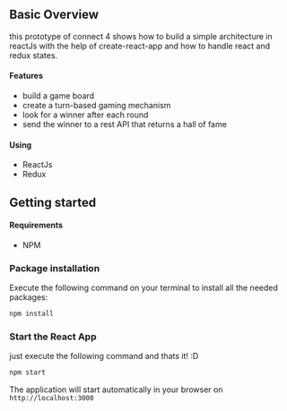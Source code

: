 ## Basic Overview

this prototype of connect 4 shows how to build a simple architecture in reactJs with the help of create-react-app and how to handle react and redux states.

#### Features
- build a game board
- create a turn-based gaming mechanism
- look for a winner after each round
- send the winner to a rest API that returns a hall of fame

#### Using
- ReactJs
- Redux


## Getting started

#### Requirements
- NPM

### Package installation

Execute the following command on your terminal to install all the needed packages:
``` bash
npm install
```
### Start the React App

just execute the following command and thats it! :D
``` bash
npm start
```

The application will start automatically in your browser on `http://localhost:3000`
